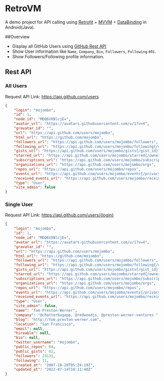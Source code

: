 # RetroVM
A demo project for API calling using [Retrofit](https://square.github.io/retrofit/) + [MVVM](https://en.wikipedia.org/wiki/Model%E2%80%93view%E2%80%93viewmodel) + [DataBinding](https://developer.android.com/topic/libraries/data-binding) in Android(Java).

##Overview
- Display all GitHub Users using [GitHub Rest API](https://docs.github.com/en/rest)
- Show User information like `Name`, `Company`, `Bio`, `Followers`, `Following` etc.
- Show Followers/Following profile information. 

## Rest API
### All Users 
Request API Link: https://api.github.com/users

```json
{
    "login": "mojombo",
    "id": 1,
    "node_id": "MDQ6VXNlcjE=",
    "avatar_url": "https://avatars.githubusercontent.com/u/1?v=4",
    "gravatar_id": "",
    "url": "https://api.github.com/users/mojombo",
    "html_url": "https://github.com/mojombo",
    "followers_url": "https://api.github.com/users/mojombo/followers",
    "following_url": "https://api.github.com/users/mojombo/following{/other_user}",
    "gists_url": "https://api.github.com/users/mojombo/gists{/gist_id}",
    "starred_url": "https://api.github.com/users/mojombo/starred{/owner}{/repo}",
    "subscriptions_url": "https://api.github.com/users/mojombo/subscriptions",
    "organizations_url": "https://api.github.com/users/mojombo/orgs",
    "repos_url": "https://api.github.com/users/mojombo/repos",
    "events_url": "https://api.github.com/users/mojombo/events{/privacy}",
    "received_events_url": "https://api.github.com/users/mojombo/received_events",
    "type": "User",
    "site_admin": false
}
```

### Single User
Request API Link: https://api.github.com/users/{login}

```json
{
    "login": "mojombo",
    "id": 1,
    "node_id": "MDQ6VXNlcjE=",
    "avatar_url": "https://avatars.githubusercontent.com/u/1?v=4",
    "gravatar_id": "",
    "url": "https://api.github.com/users/mojombo",
    "html_url": "https://github.com/mojombo",
    "followers_url": "https://api.github.com/users/mojombo/followers",
    "following_url": "https://api.github.com/users/mojombo/following{/other_user}",
    "gists_url": "https://api.github.com/users/mojombo/gists{/gist_id}",
    "starred_url": "https://api.github.com/users/mojombo/starred{/owner}{/repo}",
    "subscriptions_url": "https://api.github.com/users/mojombo/subscriptions",
    "organizations_url": "https://api.github.com/users/mojombo/orgs",
    "repos_url": "https://api.github.com/users/mojombo/repos",
    "events_url": "https://api.github.com/users/mojombo/events{/privacy}",
    "received_events_url": "https://api.github.com/users/mojombo/received_events",
    "type": "User",
    "site_admin": false,
    "name": "Tom Preston-Werner",
    "company": "@chatterbugapp, @redwoodjs, @preston-werner-ventures ",
    "blog": "http://tom.preston-werner.com",
    "location": "San Francisco",
    "email": null,
    "hireable": null,
    "bio": null,
    "twitter_username": "mojombo",
    "public_repos": 64,
    "public_gists": 62,
    "followers": 23131,
    "following": 11,
    "created_at": "2007-10-20T05:24:19Z",
    "updated_at": "2022-07-14T18:11:40Z"
}
```
